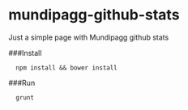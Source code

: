 # mundipagg-github-stats
Just a simple page with Mundipagg github stats

###Install
```ssh
  npm install && bower install
```

###Run
```ssh
  grunt
```
